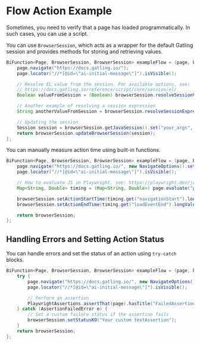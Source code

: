 # Flow Action Example

Sometimes, you need to verify that a page has loaded programmatically. In such cases, you can use a script.

You can use `BrowserSession`, which acts as a wrapper for the default Gatling session and provides methods for storing and retrieving values.

```java
BiFunction<Page, BrowserSession, BrowserSession> exampleFlow = (page, browserSession) -> {
    page.navigate("https://docs.gatling.io/");
    page.locator("//*[@id=\"ai-initial-message\"]").isVisible();

    // Resolve EL value from the session. For available options, see:
    // https://docs.gatling.io/reference/script/core/session/el/
    Boolean valueFromSession = (Boolean) browserSession.resolveSessionValue("#{url.exists()}");

    // Another example of resolving a session expression
    String anotherValueFromSession = browserSession.resolveSessionExpression(s -> s.getString("url") + "updated").toString();

    // Updating the session
    Session session = browserSession.getJavaSession().set("your_args", page.title());
    return browserSession.updateBrowserSession(session);
};
```

You can manually measure action time using built-in functions.

```java
BiFunction<Page, BrowserSession, BrowserSession> exampleFlow = (page, browserSession) -> {
    page.navigate("https://docs.gatling.io/", new NavigateOptions().setWaitUntil(NETWORKIDLE));
    page.locator("//*[@id=\"ai-initial-message\"]").isVisible();

    // How to evaluate JS in Playwright, see: https://playwright.dev/java/docs/evaluating
    Map<String, Double> timing = (Map<String, Double>) page.evaluate("performance.timing");

    browserSession.setActionStartTime(timing.get("navigationStart").longValue());
    browserSession.setActionEndTime(timing.get("loadEventEnd").longValue());

    return browserSession;
};
```

## Handling Errors and Setting Action Status

You can handle errors and set the status of an action using `try-catch` blocks.

```java
BiFunction<Page, BrowserSession, BrowserSession> exampleFlow = (page, browserSession) -> {
    try {
        page.navigate("https://docs.gatling.io/", new NavigateOptions().setWaitUntil(NETWORKIDLE));
        page.locator("//*[@id=\"ai-initial-message\"]").isVisible();

        // Perform an assertion
        PlaywrightAssertions.assertThat(page).hasTitle("FailedAssertionText");
    } catch (AssertionFailedError e) {
        // Set a custom failure status if the assertion fails
        browserSession.setStatusKO("Your custom textAssertion");
    }
    return browserSession;
};
```